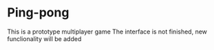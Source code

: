 # Ping-pong
This is a prototype multiplayer game
The interface is not finished, new funclionality will be added
